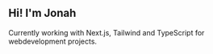 ## Hi! I'm Jonah

Currently working with Next.js, Tailwind and TypeScript for webdevelopment projects.

<!---
jonahkalkman/jonahkalkman is a ✨ special ✨ repository because its `README.md` (this file) appears on your GitHub profile.
You can click the Preview link to take a look at your changes.
--->

